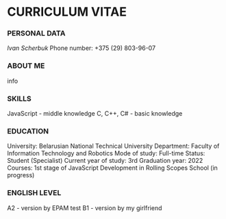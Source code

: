 # CURRICULUM VITAE

### PERSONAL DATA

_Ivan Scherbuk_
Phone number: +375 (29) 803-96-07

### ABOUT ME

info

### SKILLS

JavaScript - middle knowledge
C, C++, C# - basic knowledge

### EDUCATION

University: Belarusian National Technical University
Department: Faculty of Information Technology and Robotics
Mode of study: Full-time
Status: Student (Specialist)
Current year of study: 3rd
Graduation year: 2022
Courses: 1st stage of JavaScript Development in Rolling Scopes School (in progress)

### ENGLISH LEVEL

A2 - version by EPAM test
B1 - version by my girlfriend